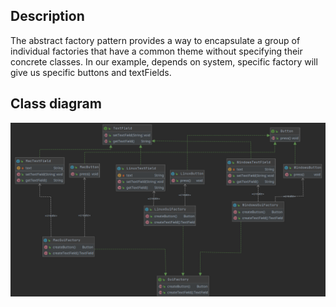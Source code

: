 ## Description
The abstract factory pattern provides a way to encapsulate a group of individual factories that have a common theme without specifying their concrete classes. In our example, depends on system, specific factory will give us specific buttons and textFields.

## Class diagram
![diagram](abstract_factory_diagram.png)